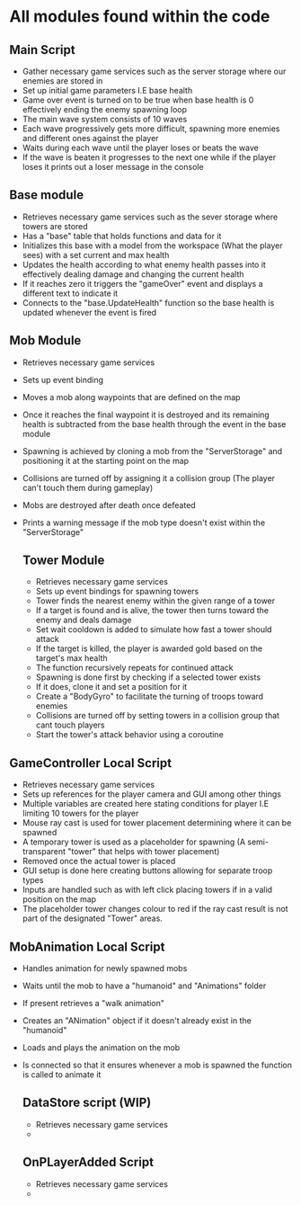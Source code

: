 # All modules found within the code

## Main Script


- Gather necessary game services such as the server storage where our enemies are stored in
- Set up initial game parameters I.E base health
- Game over event is turned on to be true when base health is 0 effectively ending the enemy spawning loop
- The main wave system consists of 10 waves
- Each wave progressively gets more difficult, spawning more enemies and different ones against the player
- Waits during each wave until the player loses or beats the wave
- If the wave is beaten it progresses to the next one while if the player loses it prints out a loser message in the console


## Base module

- Retrieves necessary game services such as the sever storage where towers are stored
- Has a "base" table that holds functions and data for it
- Initializes this base with a model from the workspace (What the player sees) with a set current and max health
- Updates the health according to what enemy health passes into it effectively dealing damage and changing the current health
- If it reaches zero it triggers the "gameOver" event and displays a different text to indicate it
- Connects to the "base.UpdateHealth" function so the base health is updated whenever the event is fired


## Mob Module

- Retrieves necessary game services
- Sets up event binding
- Moves a mob along waypoints that are defined on the map
- Once it reaches the final waypoint it is destroyed and its remaining health is subtracted from the base health through the event in the base module
- Spawning is achieved by cloning a mob from the "ServerStorage" and positioning it at the starting point on the map
- Collisions are turned off by assigning it a collision group (The player can't touch them during gameplay)
- Mobs are destroyed after death once defeated
- Prints a warning message if the mob type doesn't exist within the "ServerStorage"

  ## Tower Module

  - Retrieves necessary game services
  - Sets up event bindings for spawning towers
  - Tower finds the nearest enemy within the given range of a tower
  - If a target is found and is alive, the tower then turns toward the enemy and deals damage
  - Set wait cooldown is added to simulate how fast a tower should attack
  - If the target is killed, the player is awarded gold based on the target's max health
  - The function recursively repeats for continued attack
  - Spawning is done first by checking if a selected tower exists
  - If it does, clone it and set a position for it
  - Create a "BodyGyro" to facilitate the turning of troops toward enemies
  - Collisions are turned off by setting towers in a collision group that cant touch players
  - Start the tower's attack behavior using a coroutine
 
## GameController Local Script

- Retrieves necessary game services
- Sets up references for the player camera and GUI among other things
- Multiple variables are created here stating conditions for player I.E limiting 10 towers for the player
- Mouse ray cast is used for tower placement determining where it can be spawned
- A temporary tower is used as a placeholder for spawning (A semi-transparent "tower" that helps with tower placement)
- Removed once the actual tower is placed
- GUI setup is done here creating buttons allowing for separate troop types
- Inputs are handled such as with left click placing towers if in a valid position on the map
- The placeholder tower changes colour to red if the ray cast result is not part of the designated "Tower" areas.


## MobAnimation Local Script

- Handles animation for newly spawned mobs
- Waits until the mob to have a "humanoid" and "Animations" folder
- If present retrieves a "walk animation"
- Creates an "ANimation" object if it doesn't already exist in the "humanoid"
- Loads and plays the animation on the mob
- Is connected so that it ensures whenever a mob is spawned the function is called to animate it

  ##  DataStore script (WIP)

  - Retrieves necessary game services
  - 

  ## OnPLayerAdded Script

  - Retrieves necessary game services
  - 
